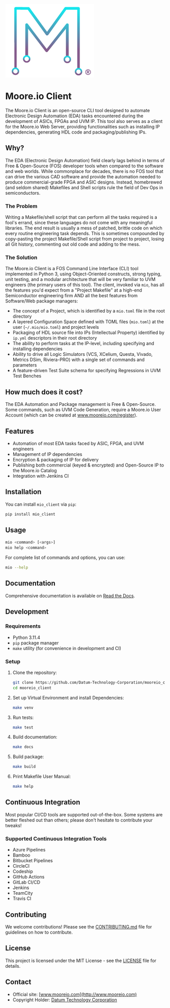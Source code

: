 ![Moore.io Client Logo](docs/source/_static/mio_logo.png)

# Moore.io Client

The Moore.io Client is an open-source CLI tool designed to automate Electronic Design Automation (EDA) tasks encountered
during the development of ASICs, FPGAs and UVM IP. This tool also serves as a client for the Moore.io Web Server,
providing functionalities such as installing IP dependencies, generating HDL code and packaging/publishing IPs.

## Why?
The EDA (Electronic Design Automation) field clearly lags behind in terms of Free & Open-Source (FOS) developer tools
when compared to the software and web worlds. While commonplace for decades, there is no FOS tool that can drive the
various CAD software and provide the automation needed to produce commercial-grade FPGA and ASIC designs. Instead,
homebrewed (and seldom shared) Makefiles and Shell scripts rule the field of Dev Ops in semiconductors.

### The Problem
Writing a Makefile/shell script that can perform all the tasks required is a fool's errand, since these languages
do not come with any meaningful libraries. The end result is usually a mess of patched, brittle code on which every
routine engineering task depends. This is sometimes compounded by copy-pasting the project Makefile/Shell script from
project to project, losing all Git history, commenting out old code and adding to the mess.

### The Solution
The Moore.io Client is a FOS Command Line Interface (CLI) tool implemented in Python 3, using Object-Oriented
constructs, strong typing, unit testing, and a modular architecture that will be very familiar to UVM engineers (the
primary users of this tool). The client, invoked via `mio`, has all the features you'd expect from a "Project Makefile"
at a high-end Semiconductor engineering firm AND all the best features from Software/Web package managers:

 * The concept of a Project, which is identified by a `mio.toml` file in the root directory
 * A layered Configuration Space defined with TOML files (`mio.toml`) at the user (`~/.mio/mio.toml`) and project levels
 * Packaging of HDL source file into IPs (Intellectual Property) identified by `ip.yml` descriptors in their root directory
 * The ability to perform tasks at the IP-level, including specifying and installing dependencies
 * Ability to drive all Logic Simulators (VCS, XCelium, Questa, Vivado, Metrics DSim, Riviera-PRO) with a single set of commands and parameters
 * A feature-driven Test Suite schema for specifying Regressions in UVM Test Benches

## How much does it cost?
The EDA Automation and Package management is Free & Open-Source. Some commands, such as UVM Code Generation, require a
Moore.io User Account (which can be created at www.mooreio.com/register).


## Features

- Automation of most EDA tasks faced by ASIC, FPGA, and UVM engineers
- Management of IP dependencies
- Encryption & packaging of IP for delivery
- Publishing both commercial (keyed & encrypted) and Open-Source IP to the Moore.io Catalog
- Integration with Jenkins CI

## Installation

You can install `mio_client` via `pip`:

```sh
pip install mio_client
```

## Usage

```sh
mio <command> [<args>]
mio help <command>
```

For complete list of commands and options, you can use:

```sh
mio --help
```

## Documentation

Comprehensive documentation is available on [Read the Docs](https://readthedocs.org/projects/mooreio_client).

## Development

### Requirements

- Python 3.11.4
- `pip` package manager
- `make` utility (for convenience in development and CI)

### Setup

1. Clone the repository:
    ```sh
    git clone https://github.com/Datum-Technology-Corporation/mooreio_client.git
    cd mooreio_client
    ```

2. Set up Virtual Environment and install Dependencies:
    ```sh
    make venv
    ```

3. Run tests:
    ```sh
    make test
    ```

4. Build documentation:
    ```sh
    make docs
    ```

5. Build package:
    ```sh
    make build
    ```

6. Print Makefile User Manual:
    ```sh
    make help
    ```

## Continuous Integration
Most popular CI/CD tools are supported out-of-the-box. Some systems are better fleshed out than others; please don't
hesitate to contribute your tweaks!

### Supported Continuous Integration Tools
- Azure Pipelines
- Bamboo
- Bitbucket Pipelines
- CircleCI
- Codeship
- GitHub Actions
- GitLab CI/CD
- Jenkins
- TeamCity
- Travis CI

## Contributing

We welcome contributions! Please see the [CONTRIBUTING.md](CONTRIBUTING.md) file for guidelines on how to contribute.

## License

This project is licensed under the MIT License - see the [LICENSE](LICENSE) file for details.

## Contact

- Official site: [www.mooreio.com](http://www.mooreio.com)
- Copyright Holder: [Datum Technology Corporation](http://www.datumtc.ca)